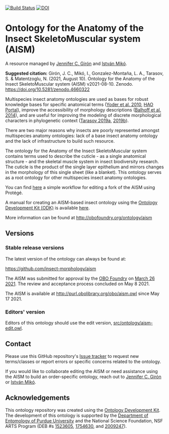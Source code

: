 [![Build Status](https://travis-ci.org/obophenotype/anatomy_ontology_of_insect_skeletomuscular_system.svg?branch=master)](https://travis-ci.org/obophenotype/anatomy_ontology_of_insect_skeletomuscular_system)
[![DOI](https://zenodo.org/badge/306390445.svg)](https://zenodo.org/badge/latestdoi/306390445)

# Ontology for the Anatomy of the Insect SkeletoMuscular system (AISM)

A resource managed by [Jennifer C. Girón](https://github.com/JCGiron) and [István Mikó](https://github.com/teleaslamellatus).

**Suggested citation:** Girón, J. C., Mikó, I., Gonzalez-Montaña, L. A., Tarasov, S. & Matentzoglu, N. (2021, August 10). Ontology for the Anatomy of the Insect SkeletoMuscular system (AISM) v2021-08-10. Zenodo. https://doi.org/10.5281/zenodo.4660322


Multispecies insect anatomy ontologies are used as bases for robust knowledge bases for specific anatomical terms ([Yoder et al. 2010](https://journals.plos.org/plosone/article?id=10.1371/journal.pone.0015991), [HAO Portal](http://portal.hymao.org/projects/32/public/ontology/)), improve the accessibility of morphology descriptions ([Balhoff et al. 2014](https://journals.plos.org/plosone/article?id=10.1371/journal.pone.0094056)), and are useful for improving the modeling of discrete morphological characters in phylogenetic context ([Tarasov 2019a](https://academic.oup.com/sysbio/article/68/5/698/5298740), [2019b](https://academic.oup.com/isd/article/3/6/1/5584145)).

There are two major reasons why insects are poorly represented amongst multispecies anatomy ontologies: lack of a base insect anatomy ontology and the lack of infrastructure to build such resource.

The ontology for the Anatomy of the Insect SkeletoMuscular system contains terms used to describe the cuticle - as a single anatomical structure - and the skeletal muscle system in insect biodiversity research. The cuticle is the product of the single layer epithelium and mirrors changes in the morphology of this single sheet (like  a blanket). This ontology serves as a root ontology for other multispecies insect anatomy ontologies.

You can find [here](https://github.com/insect-morphology/aism-ODK/blob/master/Simple%20Workflow%20for%20insect%20ontology%20development.md) a simple workflow for editing a fork of the AISM using Protégé.

A manual for creating an AISM-based insect ontology using the [Ontology Development Kit (ODK)](https://github.com/INCATools/ontology-development-kit) is available [here](https://github.com/insect-morphology/Manual).


More information can be found at http://obofoundry.org/ontology/aism

## Versions

### Stable release versions

The latest version of the ontology can always be found at:

https://github.com/insect-morphology/aism

The AISM was submitted for approval by the [OBO Foundry](http://obofoundry.org/) on [March 26 2021](https://github.com/OBOFoundry/OBOFoundry.github.io/issues/1474). The review and acceptance process concluded on May 8 2021.

The AISM is available at http://purl.obolibrary.org/obo/aism.owl since May 17 2021.

### Editors' version

Editors of this ontology should use the edit version, [src/ontology/aism-edit.owl](src/ontology/aism-edit.owl). 

## Contact

Please use this GitHub repository's [Issue tracker](https://github.com/insect-morphology/aism/issues) to request new terms/classes or report errors or specific concerns related to the ontology.

If you would like to collaborate editing the AISM or need assistance using the AISM to build an order-specific ontology, reach out to [Jennifer C. Girón](https://github.com/JCGiron) or [István Mikó](https://github.com/teleaslamellatus).

## Acknowledgements

This ontology repository was created using the [Ontology Development Kit](https://github.com/INCATools/ontology-development-kit). The development of this ontology is supported by the [Department of Entomology of Purdue University](https://ag.purdue.edu/entm/Pages/default.aspx) and the National Science Foundation, NSF ARTS Program (DEB #s [1523605](https://www.nsf.gov/awardsearch/showAward?AWD_ID=1523605), [1754630](https://www.nsf.gov/awardsearch/showAward?AWD_ID=1754630), and [2009247](https://www.nsf.gov/awardsearch/showAward?AWD_ID=2009247)).

